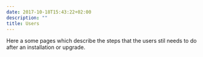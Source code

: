 ```yaml
---
date: 2017-10-18T15:43:22+02:00
description: ""
title: Users
---
```


Here a some pages which describe the steps that the users stil needs to do after an installation or upgrade.
